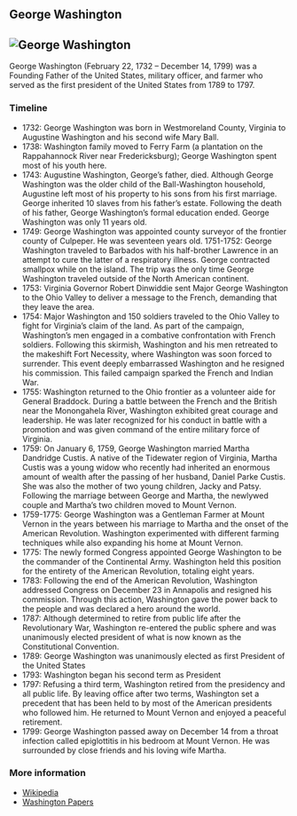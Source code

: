 ## George Washington
![George Washington](https://upload.wikimedia.org/wikipedia/commons/thumb/b/b6/Gilbert_Stuart_Williamstown_Portrait_of_George_Washington.jpg/198px-Gilbert_Stuart_Williamstown_Portrait_of_George_Washington.jpg)
---
George Washington (February 22, 1732 – December 14, 1799) was a Founding Father of the United States, military officer, and farmer who served as the first president of the United States from 1789 to 1797.  
### Timeline
* 1732: George Washington was born in Westmoreland County, Virginia to Augustine Washington and his second wife Mary Ball.
* 1738: Washington family moved to Ferry Farm (a plantation on the Rappahannock River near Fredericksburg); George Washington spent most of his youth here.
* 1743: Augustine Washington, George’s father, died.  Although George Washington was the older child of the Ball-Washington household, Augustine left most of his property to his sons from his first marriage. George inherited 10 slaves from his father’s estate. Following the death of his father, George Washington’s formal education ended.  George Washington was only 11 years old.
* 1749: George Washington was appointed county surveyor of the frontier county of Culpeper.  He was seventeen years old.
1751-1752: George Washington traveled to Barbados with his half-brother Lawrence in an attempt to cure the latter of a respiratory illness. George contracted smallpox while on the island. The trip was the only time George Washington traveled outside of the North American continent.
* 1753: Virginia Governor Robert Dinwiddie sent Major George Washington to the Ohio Valley to deliver a message to the French, demanding that they leave the area.
* 1754: Major Washington and 150 soldiers traveled to the Ohio Valley to fight for Virginia’s claim of the land.  As part of the campaign, Washington’s men engaged in a combative confrontation with French soldiers.  Following this skirmish, Washington and his men retreated to the makeshift Fort Necessity, where Washington was soon forced to surrender.  This event deeply embarrassed Washington and he resigned his commission.  This failed campaign sparked the French and Indian War.
* 1755: Washington returned to the Ohio frontier as a volunteer aide for General Braddock.  During a battle between the French and the British near the Monongahela River, Washington exhibited great courage and leadership.  He was later recognized for his conduct in battle with a promotion and was given command of the entire military force of Virginia.
* 1759: On January 6, 1759, George Washington married Martha Dandridge Custis.  A native of the Tidewater region of Virginia, Martha Custis was a young widow who recently had inherited an enormous amount of wealth after the passing of her husband, Daniel Parke Custis. She was also the mother of two young children, Jacky and Patsy.  Following the marriage between George and Martha, the newlywed couple and Martha’s two children moved to Mount Vernon.
* 1759-1775: George Washington was a Gentleman Farmer at Mount Vernon in the years between his marriage to Martha and the onset of the American Revolution.  Washington experimented with different farming techniques while also expanding his home at Mount Vernon.
* 1775: The newly formed Congress appointed George Washington to be the commander of the Continental Army.  Washington held this position for the entirety of the American Revolution, totaling eight years.
* 1783: Following the end of the American Revolution, Washington addressed Congress on December 23 in Annapolis and resigned his commission.  Through this action, Washington gave the power back to the people and was declared a hero around the world.
* 1787: Although determined to retire from public life after the Revolutionary War, Washington re-entered the public sphere and was unanimously elected president of what is now known as the Constitutional Convention.
* 1789: George Washington was unanimously elected as first President of the United States
* 1793:  Washington began his second term as President
* 1797: Refusing a third term, Washington retired from the presidency and all public life.  By leaving office after two terms, Washington set a precedent that has been held to by most of the American presidents who followed him.  He returned to Mount Vernon and enjoyed a peaceful retirement.
* 1799: George Washington passed away on December 14 from a throat infection called epiglottitis in his bedroom at Mount Vernon. He was surrounded by close friends and his loving wife Martha.
### More information
* [Wikipedia](https://en.wikipedia.org/wiki/George_Washington)
* [Washington Papers](https://washingtonpapers.org/resources/biography-of-george-washington/)